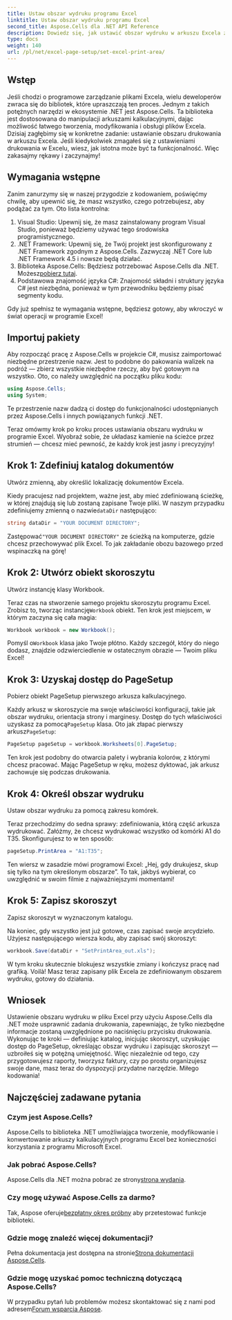 ```yaml
---
title: Ustaw obszar wydruku programu Excel
linktitle: Ustaw obszar wydruku programu Excel
second_title: Aspose.Cells dla .NET API Reference
description: Dowiedz się, jak ustawić obszar wydruku w arkuszu Excela za pomocą Aspose.Cells dla .NET. Postępuj zgodnie z naszym przewodnikiem krok po kroku, aby usprawnić zadania drukowania.
type: docs
weight: 140
url: /pl/net/excel-page-setup/set-excel-print-area/
---
```

## Wstęp

Jeśli chodzi o programowe zarządzanie plikami Excela, wielu deweloperów zwraca się do bibliotek, które upraszczają ten proces. Jednym z takich potężnych narzędzi w ekosystemie .NET jest Aspose.Cells. Ta biblioteka jest dostosowana do manipulacji arkuszami kalkulacyjnymi, dając możliwość łatwego tworzenia, modyfikowania i obsługi plików Excela. Dzisiaj zagłębimy się w konkretne zadanie: ustawianie obszaru drukowania w arkuszu Excela. Jeśli kiedykolwiek zmagałeś się z ustawieniami drukowania w Excelu, wiesz, jak istotna może być ta funkcjonalność. Więc zakasajmy rękawy i zaczynajmy!

## Wymagania wstępne

Zanim zanurzymy się w naszej przygodzie z kodowaniem, poświęćmy chwilę, aby upewnić się, że masz wszystko, czego potrzebujesz, aby podążać za tym. Oto lista kontrolna:

1. Visual Studio: Upewnij się, że masz zainstalowany program Visual Studio, ponieważ będziemy używać tego środowiska programistycznego.
2. .NET Framework: Upewnij się, że Twój projekt jest skonfigurowany z .NET Framework zgodnym z Aspose.Cells. Zazwyczaj .NET Core lub .NET Framework 4.5 i nowsze będą działać.
3.  Biblioteka Aspose.Cells: Będziesz potrzebować Aspose.Cells dla .NET. Możesz[pobierz tutaj](https://releases.aspose.com/cells/net/).
4. Podstawowa znajomość języka C#: Znajomość składni i struktury języka C# jest niezbędna, ponieważ w tym przewodniku będziemy pisać segmenty kodu.

Gdy już spełnisz te wymagania wstępne, będziesz gotowy, aby wkroczyć w świat operacji w programie Excel!

## Importuj pakiety

Aby rozpocząć pracę z Aspose.Cells w projekcie C#, musisz zaimportować niezbędne przestrzenie nazw. Jest to podobne do pakowania walizek na podróż — zbierz wszystkie niezbędne rzeczy, aby być gotowym na wszystko. Oto, co należy uwzględnić na początku pliku kodu:

```csharp
using Aspose.Cells;
using System;
```

Te przestrzenie nazw dadzą ci dostęp do funkcjonalności udostępnianych przez Aspose.Cells i innych powiązanych funkcji .NET.

Teraz omówmy krok po kroku proces ustawiania obszaru wydruku w programie Excel. Wyobraź sobie, że układasz kamienie na ścieżce przez strumień — chcesz mieć pewność, że każdy krok jest jasny i precyzyjny!

## Krok 1: Zdefiniuj katalog dokumentów

Utwórz zmienną, aby określić lokalizację dokumentów Excela. 

 Kiedy pracujesz nad projektem, ważne jest, aby mieć zdefiniowaną ścieżkę, w której znajdują się lub zostaną zapisane Twoje pliki. W naszym przypadku zdefiniujemy zmienną o nazwie`dataDir` następująco:

```csharp
string dataDir = "YOUR DOCUMENT DIRECTORY";
```

 Zastępować`"YOUR DOCUMENT DIRECTORY"` ze ścieżką na komputerze, gdzie chcesz przechowywać plik Excel. To jak zakładanie obozu bazowego przed wspinaczką na górę!

## Krok 2: Utwórz obiekt skoroszytu

Utwórz instancję klasy Workbook.

 Teraz czas na stworzenie samego projektu skoroszytu programu Excel. Zrobisz to, tworząc instancję`Workbook` obiekt. Ten krok jest miejscem, w którym zaczyna się cała magia:

```csharp
Workbook workbook = new Workbook();
```

 Pomyśl o`Workbook` klasa jako Twoje płótno. Każdy szczegół, który do niego dodasz, znajdzie odzwierciedlenie w ostatecznym obrazie — Twoim pliku Excel!

## Krok 3: Uzyskaj dostęp do PageSetup

Pobierz obiekt PageSetup pierwszego arkusza kalkulacyjnego.

 Każdy arkusz w skoroszycie ma swoje właściwości konfiguracji, takie jak obszar wydruku, orientacja strony i marginesy. Dostęp do tych właściwości uzyskasz za pomocą`PageSetup` klasa. Oto jak złapać pierwszy arkusz`PageSetup`:

```csharp
PageSetup pageSetup = workbook.Worksheets[0].PageSetup;
```

Ten krok jest podobny do otwarcia palety i wybrania kolorów, z którymi chcesz pracować. Mając PageSetup w ręku, możesz dyktować, jak arkusz zachowuje się podczas drukowania.

## Krok 4: Określ obszar wydruku

Ustaw obszar wydruku za pomocą zakresu komórek.

Teraz przechodzimy do sedna sprawy: zdefiniowania, którą część arkusza wydrukować. Załóżmy, że chcesz wydrukować wszystko od komórki A1 do T35. Skonfigurujesz to w ten sposób:

```csharp
pageSetup.PrintArea = "A1:T35";
```

Ten wiersz w zasadzie mówi programowi Excel: „Hej, gdy drukujesz, skup się tylko na tym określonym obszarze”. To tak, jakbyś wybierał, co uwzględnić w swoim filmie z najważniejszymi momentami!

## Krok 5: Zapisz skoroszyt

Zapisz skoroszyt w wyznaczonym katalogu.

Na koniec, gdy wszystko jest już gotowe, czas zapisać swoje arcydzieło. Użyjesz następującego wiersza kodu, aby zapisać swój skoroszyt:

```csharp
workbook.Save(dataDir + "SetPrintArea_out.xls");
```

W tym kroku skutecznie blokujesz wszystkie zmiany i kończysz pracę nad grafiką. Voilà! Masz teraz zapisany plik Excela ze zdefiniowanym obszarem wydruku, gotowy do działania.

## Wniosek

Ustawienie obszaru wydruku w pliku Excel przy użyciu Aspose.Cells dla .NET może usprawnić zadania drukowania, zapewniając, że tylko niezbędne informacje zostaną uwzględnione po naciśnięciu przycisku drukowania. Wykonując te kroki — definiując katalog, inicjując skoroszyt, uzyskując dostęp do PageSetup, określając obszar wydruku i zapisując skoroszyt — uzbroiłeś się w potężną umiejętność. Więc niezależnie od tego, czy przygotowujesz raporty, tworzysz faktury, czy po prostu organizujesz swoje dane, masz teraz do dyspozycji przydatne narzędzie. Miłego kodowania!

## Najczęściej zadawane pytania

### Czym jest Aspose.Cells?
Aspose.Cells to biblioteka .NET umożliwiająca tworzenie, modyfikowanie i konwertowanie arkuszy kalkulacyjnych programu Excel bez konieczności korzystania z programu Microsoft Excel.

### Jak pobrać Aspose.Cells?
 Aspose.Cells dla .NET można pobrać ze strony[strona wydania](https://releases.aspose.com/cells/net/).

### Czy mogę używać Aspose.Cells za darmo?
 Tak, Aspose oferuje[bezpłatny okres próbny](https://releases.aspose.com/) aby przetestować funkcje biblioteki.

### Gdzie mogę znaleźć więcej dokumentacji?
 Pełna dokumentacja jest dostępna na stronie[Strona dokumentacji Aspose.Cells](https://reference.aspose.com/cells/net/).

### Gdzie mogę uzyskać pomoc techniczną dotyczącą Aspose.Cells?
 W przypadku pytań lub problemów możesz skontaktować się z nami pod adresem[Forum wsparcia Aspose](https://forum.aspose.com/c/cells/9).